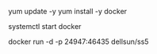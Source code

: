 yum update -y
yum install -y docker

systemctl start docker

docker run -d -p 24947:46435 dellsun/ss5
